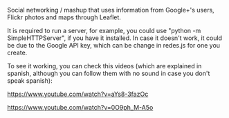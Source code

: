 Social networking / mashup that uses information from Google+'s users, Flickr photos and maps through Leaflet.

It is required to run a server, for example, you could use "python -m SimpleHTTPServer", if you have it installed. In case it doesn't work, it could be due to the Google API key, which can be change in redes.js for one you create.

To see it working, you can check this videos (which are explained in spanish, although you can follow them with no sound in case you don't speak spanish):

https://www.youtube.com/watch?v=aYs8-3fazOc

https://www.youtube.com/watch?v=0O9ph_M-A5o
